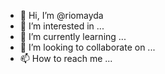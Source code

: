 - 👋 Hi, I’m @riomayda
- 👀 I’m interested in ...
- 🌱 I’m currently learning ...
- 💞️ I’m looking to collaborate on ...
- 📫 How to reach me ...

<!---
riomayda/riomayda is a ✨ special ✨ repository because its `README.md` (this file) appears on your GitHub profile.
You can click the Preview link to take a look at your changes.
--->
